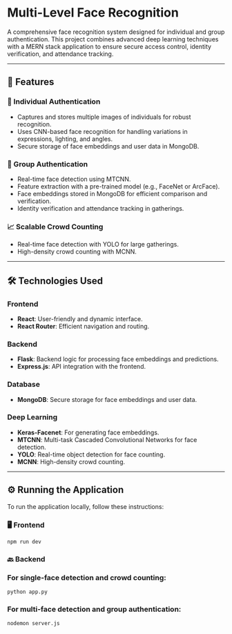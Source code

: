 # Multi-Level Face Recognition

A comprehensive face recognition system designed for individual and group authentication. This project combines advanced deep learning techniques with a MERN stack application to ensure secure access control, identity verification, and attendance tracking.

---

## 🚀 Features

### 👤 Individual Authentication
- Captures and stores multiple images of individuals for robust recognition.
- Uses CNN-based face recognition for handling variations in expressions, lighting, and angles.
- Secure storage of face embeddings and user data in MongoDB.

### 👥 Group Authentication
- Real-time face detection using MTCNN.
- Feature extraction with a pre-trained model (e.g., FaceNet or ArcFace).
- Face embeddings stored in MongoDB for efficient comparison and verification.
- Identity verification and attendance tracking in gatherings.

### 📈 Scalable Crowd Counting
- Real-time face detection with YOLO for large gatherings.
- High-density crowd counting with MCNN.

---

## 🛠️ Technologies Used

### Frontend
- **React**: User-friendly and dynamic interface.
- **React Router**: Efficient navigation and routing.

### Backend
- **Flask**: Backend logic for processing face embeddings and predictions.
- **Express.js**: API integration with the frontend.

### Database
- **MongoDB**: Secure storage for face embeddings and user data.

### Deep Learning
- **Keras-Facenet**: For generating face embeddings.
- **MTCNN**: Multi-task Cascaded Convolutional Networks for face detection.
- **YOLO**: Real-time object detection for face counting.
- **MCNN**: High-density crowd counting.

---

## ⚙️ Running the Application

To run the application locally, follow these instructions:

### 🖥️ Frontend
```npm run dev ``` 
### 🔙 Backend
### For single-face detection and crowd counting:
```python app.py```
### For multi-face detection and group authentication:
```nodemon server.js```

